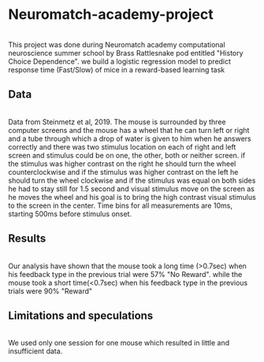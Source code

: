 # Neuromatch-academy-project
<br/> This project was done during Neuromatch academy computational neuroscience summer school by Brass Rattlesnake pod entitled "History Choice Dependence". 
we build a logistic regression model to predict response time (Fast/Slow) of mice in a reward-based learning task
## Data
<br/> Data from Steinmetz et al, 2019. The mouse is surrounded by three computer screens and the mouse has a wheel that he can turn left or right and a tube through which a drop of water is given to him when he answers correctly and there was two stimulus location on each of right and left screen and stimulus could be on one, the other, both or neither screen. 
if the stimulus was higher contrast on the right he should turn the wheel counterclockwise and if the stimulus was higher contrast on the left 
he should turn the wheel clockwise and if the stimulus was equal on both sides he had to stay still for 1.5 second and visual 
stimulus move on the screen as he moves the wheel and his goal is to bring the high contrast visual stimulus to the screen in the center. 
Time bins for all measurements are 10ms, starting 500ms before stimulus onset.
## Results
<br/> Our analysis have shown that the mouse took a long time (>0.7sec) when his feedback type in the previous trial were 57% "No Reward". while the mouse took a short time(<0.7sec) when his feedback type in the previous trials were 90% "Reward"
## Limitations and speculations
<br/> We used only one session for one mouse which resulted in little and insufficient data.
